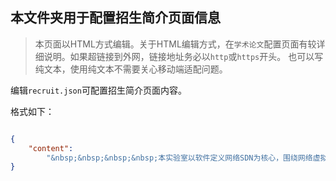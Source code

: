 ## 本文件夹用于配置招生简介页面信息

> 本页面以HTML方式编辑。关于HTML编辑方式，在`学术论文`配置页面有较详细说明。如果超链接到外网，链接地址务必以`http`或`https`开头。
也可以写纯文本，使用纯文本不需要关心移动端适配问题。

编辑`recruit.json`可配置招生简介页面内容。


格式如下：

```json

{
    "content":
        "&nbsp;&nbsp;&nbsp;&nbsp;本实验室以软件定义网络SDN为核心，围绕网络虚拟化、数据平面可编程、IoT等."
}

```
